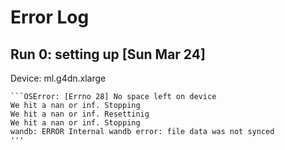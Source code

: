 # Error Log

## Run 0: setting up [Sun Mar 24]
Device: ml.g4dn.xlarge


    ```OSError: [Errno 28] No space left on device
    We hit a nan or inf. Stopping
    We hit a nan or inf. Resettinig 
    We hit a nan or inf. Stopping
    wandb: ERROR Internal wandb error: file data was not synced
    '''

